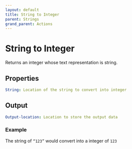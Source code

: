 ```yaml
---
layout: default
title: String to Integer
parent: Strings
grand_parent: Actions
---
```

# String to Integer
Returns an integer whose text representation is string.

## Properties
```yaml
String: Location of the string to convert into integer
```

## Output
```yaml
Output-location: Location to store the output data
```

### Example
The string of `“123”` would convert into a integer of `123`
